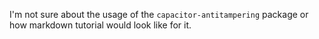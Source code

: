 I'm not sure about the usage of the `capacitor-antitampering` package or how markdown tutorial would look like for it.